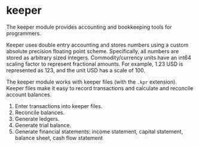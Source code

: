 # keeper

The keeper module provides accounting and bookkeeping tools for
programmers.

Keeper uses double entry accounting and stores numbers using a custom
absolute precision floating point scheme.  Specifically, all numbers
are stored as arbitrary sized integers.  Commodity/currency units have
an int64 scaling factor to represent fractional amounts.  For example,
1.23 USD is represented as 123, and the unit USD has a scale of 100.

The keeper module works with keeper files (with the `.kpr` extension).
Keeper files make it easy to record transactions and calculate and
reconcile account balances.

1. Enter transactions into keeper files.
2. Reconcile balances.
3. Generate ledgers.
4. Generate trial balance.
5. Generate financial statements: income statement, capital statement,
   balance sheet, cash flow statement
